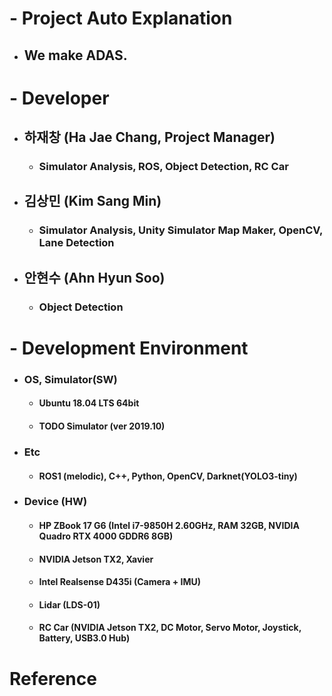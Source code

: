 # - Project Auto Explanation
* ## We make ADAS.

# - Developer
* ## 하재창 (Ha Jae Chang, Project Manager)
  * ### Simulator Analysis, ROS, Object Detection, RC Car
  
* ## 김상민 (Kim Sang Min)
  * ### Simulator Analysis, Unity Simulator Map Maker, OpenCV, Lane Detection
  
* ## 안현수 (Ahn Hyun Soo)
  * ### Object Detection
  
# - Development Environment
* ### OS, Simulator(SW)
  * #### Ubuntu 18.04 LTS 64bit
  * #### TODO Simulator (ver 2019.10)
* ### Etc
  * #### ROS1 (melodic), C++, Python, OpenCV, Darknet(YOLO3-tiny)
* ### Device (HW)
  * #### HP ZBook 17 G6 (Intel i7-9850H 2.60GHz, RAM 32GB, NVIDIA Quadro RTX 4000 GDDR6 8GB)
  * #### NVIDIA Jetson TX2, Xavier
  * #### Intel Realsense D435i (Camera + IMU)
  * #### Lidar (LDS-01)
  * #### RC Car (NVIDIA Jetson TX2, DC Motor, Servo Motor, Joystick, Battery, USB3.0 Hub) 

# Reference
